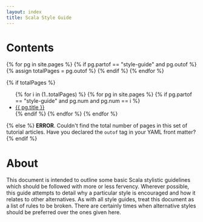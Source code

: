```yaml
---
layout: index
title: Scala Style Guide
---
```


<div class="span8">
  <div class="page-header-index">
    <h1>Contents</h1>
  </div>
  {% for pg in site.pages %}
    {% if pg.partof == "style-guide" and pg.outof %}
      {% assign totalPages = pg.outof %}  
    {% endif %}
  {% endfor %}

  {% if totalPages %}
    <ul>
    {% for i in (1..totalPages) %}
      {% for pg in site.pages %}
        {% if pg.partof == "style-guide" and pg.num and pg.num == i %}
          <li class="tour-of-scala"><a href="{{ pg.url }}">{{ pg.title }}</a></li> 
        {% endif %}
      {% endfor %}
    {% endfor %}
    </ul>
  {% else %} <b>ERROR</b>. Couldn't find the total number of pages in this set of tutorial articles. Have you declared the `outof` tag in your YAML front matter?
  {% endif %}
</div>

<div class="span8">

  <div class="page-header-index">
    <h1>About</h1>
  </div>

  <p>This document is intended to outline some basic Scala stylistic guidelines which should be followed with more or less fervency. Wherever possible, this guide attempts to detail why a particular style is encouraged and how it relates to other alternatives. As with all style guides, treat this document as a list of rules to be broken. There are certainly times when alternative styles should be preferred over the ones given here.</p>

</div>